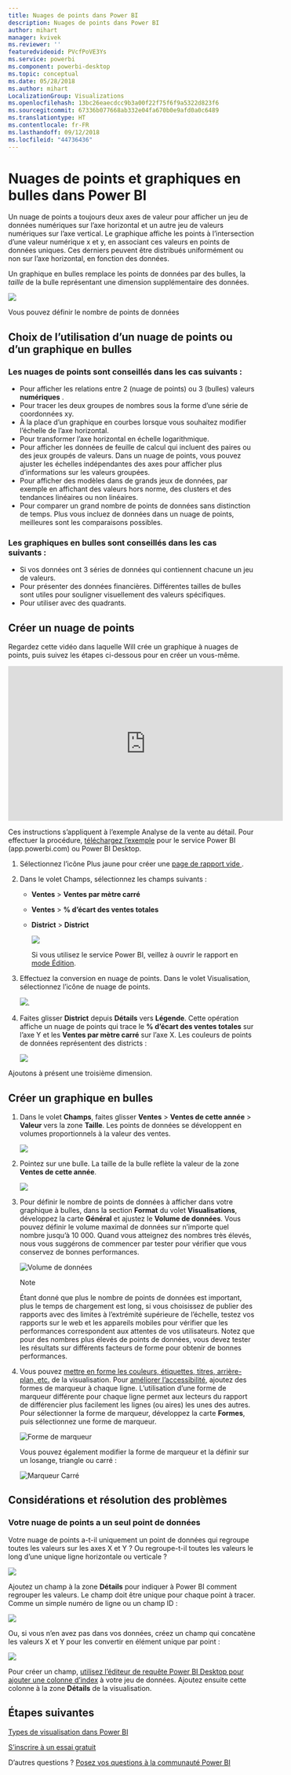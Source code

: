 ```yaml
---
title: Nuages de points dans Power BI
description: Nuages de points dans Power BI
author: mihart
manager: kvivek
ms.reviewer: ''
featuredvideoid: PVcfPoVE3Ys
ms.service: powerbi
ms.component: powerbi-desktop
ms.topic: conceptual
ms.date: 05/28/2018
ms.author: mihart
LocalizationGroup: Visualizations
ms.openlocfilehash: 13bc26eaecdcc9b3a00f22f75f6f9a5322d823f6
ms.sourcegitcommit: 67336b077668ab332e04fa670b0e9afd0a0c6489
ms.translationtype: HT
ms.contentlocale: fr-FR
ms.lasthandoff: 09/12/2018
ms.locfileid: "44736436"
---
```

# <a name="scatter-charts-and-bubble-charts-in-power-bi"></a>Nuages de points et graphiques en bulles dans Power BI
Un nuage de points a toujours deux axes de valeur pour afficher un jeu de données numériques sur l’axe horizontal et un autre jeu de valeurs numériques sur l’axe vertical. Le graphique affiche les points à l’intersection d’une valeur numérique x et y, en associant ces valeurs en points de données uniques. Ces derniers peuvent être distribués uniformément ou non sur l’axe horizontal, en fonction des données.

Un graphique en bulles remplace les points de données par des bulles, la *taille* de la bulle représentant une dimension supplémentaire des données.

![](media/power-bi-visualization-scatter/power-bi-bubble-chart.png)

Vous pouvez définir le nombre de points de données  

## <a name="when-to-use-a-scatter-chart-or-bubble-chart"></a>Choix de l’utilisation d’un nuage de points ou d’un graphique en bulles
### <a name="scatter-charts-are-a-great-choice"></a>Les nuages de points sont conseillés dans les cas suivants :
* Pour afficher les relations entre 2 (nuage de points) ou 3 (bulles) valeurs **numériques** .
* Pour tracer les deux groupes de nombres sous la forme d’une série de coordonnées xy.
* À la place d’un graphique en courbes lorsque vous souhaitez modifier l’échelle de l’axe horizontal.    
* Pour transformer l’axe horizontal en échelle logarithmique.
* Pour afficher les données de feuille de calcul qui incluent des paires ou des jeux groupés de valeurs. Dans un nuage de points, vous pouvez ajuster les échelles indépendantes des axes pour afficher plus d’informations sur les valeurs groupées.
* Pour afficher des modèles dans de grands jeux de données, par exemple en affichant des valeurs hors norme, des clusters et des tendances linéaires ou non linéaires.
* Pour comparer un grand nombre de points de données sans distinction de temps.  Plus vous incluez de données dans un nuage de points, meilleures sont les comparaisons possibles.

### <a name="bubble-charts-are-a-great-choice"></a>Les graphiques en bulles sont conseillés dans les cas suivants :
* Si vos données ont 3 séries de données qui contiennent chacune un jeu de valeurs.
* Pour présenter des données financières.  Différentes tailles de bulles sont utiles pour souligner visuellement des valeurs spécifiques.
* Pour utiliser avec des quadrants.

## <a name="create-a-scatter-chart"></a>Créer un nuage de points
Regardez cette vidéo dans laquelle Will crée un graphique à nuages de points, puis suivez les étapes ci-dessous pour en créer un vous-même.

<iframe width="560" height="315" src="https://www.youtube.com/embed/PVcfPoVE3Ys?list=PL1N57mwBHtN0JFoKSR0n-tBkUJHeMP2cP" frameborder="0" allowfullscreen></iframe>


Ces instructions s’appliquent à l’exemple Analyse de la vente au détail. Pour effectuer la procédure, [téléchargez l’exemple](../sample-datasets.md) pour le service Power BI (app.powerbi.com) ou Power BI Desktop.   

1. Sélectionnez l’icône Plus jaune pour créer une [page de rapport vide ](../power-bi-report-add-page.md).
 
2. Dans le volet Champs, sélectionnez les champs suivants :
   - **Ventes** > **Ventes par mètre carré**
   - **Ventes** > **% d’écart des ventes totales**
   - **District** > **District**

     ![](media/power-bi-visualization-scatter/power-bi-bar-chart.png)

     Si vous utilisez le service Power BI, veillez à ouvrir le rapport en [mode Édition](../service-interact-with-a-report-in-editing-view.md).

3. Effectuez la conversion en nuage de points. Dans le volet Visualisation, sélectionnez l’icône de nuage de points.

   ![](media/power-bi-visualization-scatter/pbi_scatter_chart_icon.png).

4. Faites glisser **District** depuis **Détails** vers **Légende**. Cette opération affiche un nuage de points qui trace le **% d’écart des ventes totales** sur l’axe Y et les **Ventes par mètre carré** sur l’axe X. Les couleurs de points de données représentent des districts :

    ![](media/power-bi-visualization-scatter/power-bi-scatter.png)

Ajoutons à présent une troisième dimension.

## <a name="create-a-bubble-chart"></a>Créer un graphique en bulles

1. Dans le volet **Champs**, faites glisser **Ventes** > **Ventes de cette année** > **Valeur** vers la zone **Taille**. Les points de données se développent en volumes proportionnels à la valeur des ventes.
   
   ![](media/power-bi-visualization-scatter/power-bi-bubble.png)

2. Pointez sur une bulle. La taille de la bulle reflète la valeur de la zone **Ventes de cette année**.
   
    ![](media/power-bi-visualization-scatter/pbi_scatter_chart_hover.png)

3. Pour définir le nombre de points de données à afficher dans votre graphique à bulles, dans la section **Format** du volet **Visualisations**, développez la carte **Général** et ajustez le **Volume de données**. Vous pouvez définir le volume maximal de données sur n’importe quel nombre jusqu’à 10 000. Quand vous atteignez des nombres très élevés, nous vous suggérons de commencer par tester pour vérifier que vous conservez de bonnes performances. 

    ![Volume de données](./media/power-bi-visualization-scatter/pbi_scatter_data_volume.png) 

   > [!NOTE]
   > Étant donné que plus le nombre de points de données est important, plus le temps de chargement est long, si vous choisissez de publier des rapports avec des limites à l’extrémité supérieure de l’échelle, testez vos rapports sur le web et les appareils mobiles pour vérifier que les performances correspondent aux attentes de vos utilisateurs. Notez que pour des nombres plus élevés de points de données, vous devez tester les résultats sur différents facteurs de forme pour obtenir de bonnes performances.

4. Vous pouvez [mettre en forme les couleurs, étiquettes, titres, arrière-plan, etc.](service-getting-started-with-color-formatting-and-axis-properties.md) de la visualisation. Pour [améliorer l’accessibilité](../desktop-accessibility.md), ajoutez des formes de marqueur à chaque ligne. L’utilisation d’une forme de marqueur différente pour chaque ligne permet aux lecteurs du rapport de différencier plus facilement les lignes (ou aires) les unes des autres. Pour sélectionner la forme de marqueur, développez la carte **Formes**, puis sélectionnez une forme de marqueur.

      ![Forme de marqueur](./media/power-bi-visualization-scatter/pbi_scatter_marker.png)

   Vous pouvez également modifier la forme de marqueur et la définir sur un losange, triangle ou carré :

   ![Marqueur Carré](./media/power-bi-visualization-scatter/pbi_scatter_chart_hover_square.png)


## <a name="considerations-and-troubleshooting"></a>Considérations et résolution des problèmes

### <a name="your-scatter-chart-has-only-one-data-point"></a>**Votre nuage de points a un seul point de données**
Votre nuage de points a-t-il uniquement un point de données qui regroupe toutes les valeurs sur les axes X et Y ?  Ou regroupe-t-il toutes les valeurs le long d’une unique ligne horizontale ou verticale ?

![](media/power-bi-visualization-scatter/pbi_scatter_tshoot1.png)

Ajoutez un champ à la zone **Détails** pour indiquer à Power BI comment regrouper les valeurs. Le champ doit être unique pour chaque point à tracer.  
Comme un simple numéro de ligne ou un champ ID :

![](media/power-bi-visualization-scatter/pbi_scatter_tshoot.png)

Ou, si vous n’en avez pas dans vos données, créez un champ qui concatène les valeurs X et Y pour les convertir en élément unique par point :

![](media/power-bi-visualization-scatter/pbi_scatter_tshoot2.png)

Pour créer un champ, [utilisez l’éditeur de requête Power BI Desktop pour ajouter une colonne d’index](../desktop-add-custom-column.md) à votre jeu de données.  Ajoutez ensuite cette colonne à la zone **Détails** de la visualisation.

## <a name="next-steps"></a>Étapes suivantes
[Types de visualisation dans Power BI](power-bi-visualization-types-for-reports-and-q-and-a.md)

[S’inscrire à un essai gratuit](https://powerbi.microsoft.com/get-started/)  

D’autres questions ? [Posez vos questions à la communauté Power BI](http://community.powerbi.com/)

